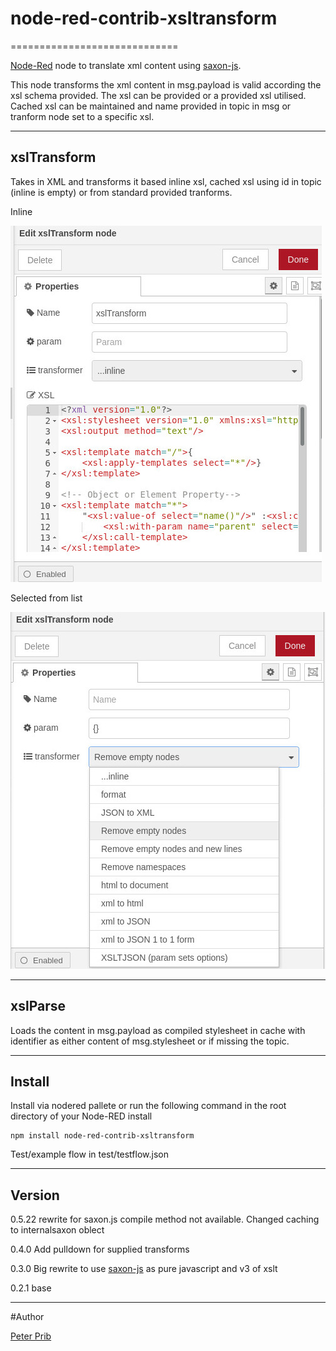 # node-red-contrib-xsltransform
=============================


[Node-Red][1] node to translate xml content using [saxon-js][2].

This node transforms the xml content in msg.payload is valid according the xsl schema provided.
The xsl can be provided or a provided xsl utilised.
Cached xsl can be maintained and name provided in topic in msg or tranform node set to a specific xsl.



------------------------------------------------------------

## xslTransform

Takes in XML and transforms it based inline xsl, cached xsl using id in topic (inline is empty) or from standard provided tranforms.

Inline

![xslTransform](documentation/xslTransformInline.jpg "xslTransform Inline")

Selected from list

![xslTransform](documentation/xslTransformList.jpg "xlTransform List")


------------------------------------------------------------

## xslParse

Loads the content in msg.payload as compiled stylesheet in cache with identifier as either content of msg.stylesheet or if missing the topic.


------------------------------------------------------------

## Install

Install via nodered pallete or run the following command in the root directory of your Node-RED install

    npm install node-red-contrib-xsltransform


Test/example flow in  test/testflow.json

------------------------------------------------------------

## Version

0.5.22 rewrite for saxon.js compile method not available.  Changed caching to internalsaxon oblect 

0.4.0 Add pulldown for supplied transforms 

0.3.0 Big rewrite to use [saxon-js][2] as pure javascript and v3 of xslt

0.2.1 base

------------------------------------------------------------

#Author

[Peter Prib][3]

[1]:  http://nodered.org

[2]: https://www.npmjs.com/package/saxon-js

[3]: https://github.com/peterprib

